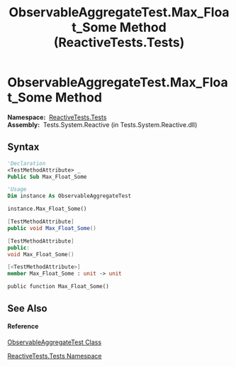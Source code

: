 ﻿---
title: ObservableAggregateTest.Max_Float_Some Method  (ReactiveTests.Tests)
TOCTitle: Max_Float_Some Method
ms:assetid: M:ReactiveTests.Tests.ObservableAggregateTest.Max_Float_Some
ms:mtpsurl: https://msdn.microsoft.com/en-us/library/reactivetests.tests.observableaggregatetest.max_float_some(v=VS.103)
ms:contentKeyID: 36619132
ms.date: 06/28/2011
mtps_version: v=VS.103
f1_keywords:
- ReactiveTests.Tests.ObservableAggregateTest.Max_Float_Some
dev_langs:
- CSharp
- JScript
- VB
- FSharp
- c++
---

# ObservableAggregateTest.Max\_Float\_Some Method

**Namespace:**  [ReactiveTests.Tests](hh289046\(v=vs.103\).md)  
**Assembly:**  Tests.System.Reactive (in Tests.System.Reactive.dll)

## Syntax

``` vb
'Declaration
<TestMethodAttribute> _
Public Sub Max_Float_Some
```

``` vb
'Usage
Dim instance As ObservableAggregateTest

instance.Max_Float_Some()
```

``` csharp
[TestMethodAttribute]
public void Max_Float_Some()
```

``` c++
[TestMethodAttribute]
public:
void Max_Float_Some()
```

``` fsharp
[<TestMethodAttribute>]
member Max_Float_Some : unit -> unit 
```

``` jscript
public function Max_Float_Some()
```

## See Also

#### Reference

[ObservableAggregateTest Class](hh314823\(v=vs.103\).md)

[ReactiveTests.Tests Namespace](hh289046\(v=vs.103\).md)

